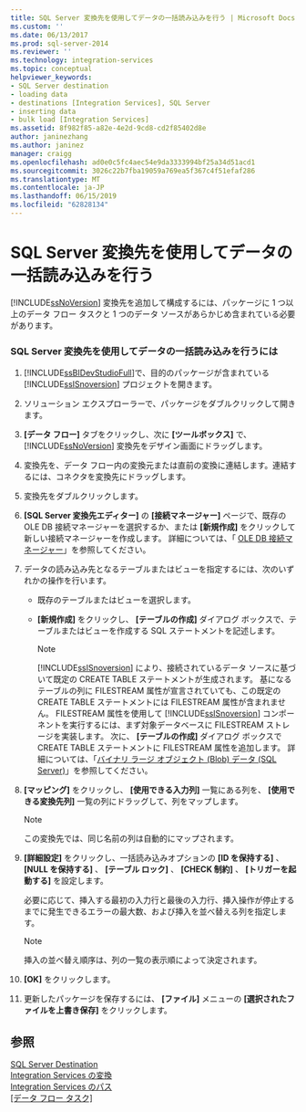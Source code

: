 ```yaml
---
title: SQL Server 変換先を使用してデータの一括読み込みを行う | Microsoft Docs
ms.custom: ''
ms.date: 06/13/2017
ms.prod: sql-server-2014
ms.reviewer: ''
ms.technology: integration-services
ms.topic: conceptual
helpviewer_keywords:
- SQL Server destination
- loading data
- destinations [Integration Services], SQL Server
- inserting data
- bulk load [Integration Services]
ms.assetid: 8f982f85-a82e-4e2d-9cd8-cd2f85402d8e
author: janinezhang
ms.author: janinez
manager: craigg
ms.openlocfilehash: ad0e0c5fc4aec54e9da3333994bf25a34d51acd1
ms.sourcegitcommit: 3026c22b7fba19059a769ea5f367c4f51efaf286
ms.translationtype: MT
ms.contentlocale: ja-JP
ms.lasthandoff: 06/15/2019
ms.locfileid: "62828134"
---
```

# <a name="bulk-load-data-by-using-the-sql-server-destination"></a>SQL Server 変換先を使用してデータの一括読み込みを行う
  [!INCLUDE[ssNoVersion](../../includes/ssnoversion-md.md)] 変換先を追加して構成するには、パッケージに 1 つ以上のデータ フロー タスクと 1 つのデータ ソースがあらかじめ含まれている必要があります。  
  
### <a name="to-load-data-using-a-sql-server-destination"></a>SQL Server 変換先を使用してデータの一括読み込みを行うには  
  
1.  [!INCLUDE[ssBIDevStudioFull](../../includes/ssbidevstudiofull-md.md)]で、目的のパッケージが含まれている [!INCLUDE[ssISnoversion](../../includes/ssisnoversion-md.md)] プロジェクトを開きます。  
  
2.  ソリューション エクスプローラーで、パッケージをダブルクリックして開きます。  
  
3.  **[データ フロー]** タブをクリックし、次に **[ツールボックス]** で、 [!INCLUDE[ssNoVersion](../../includes/ssnoversion-md.md)] 変換先をデザイン画面にドラッグします。  
  
4.  変換先を、データ フロー内の変換元または直前の変換に連結します。連結するには、コネクタを変換先にドラッグします。  
  
5.  変換先をダブルクリックします。  
  
6.  **[SQL Server 変換先エディター]** の **[接続マネージャー]** ページで、既存の OLE DB 接続マネージャーを選択するか、または **[新規作成]** をクリックして新しい接続マネージャーを作成します。 詳細については、「 [OLE DB 接続マネージャー](../connection-manager/ole-db-connection-manager.md)」を参照してください。  
  
7.  データの読み込み先となるテーブルまたはビューを指定するには、次のいずれかの操作を行います。  
  
    -   既存のテーブルまたはビューを選択します。  
  
    -   **[新規作成]** をクリックし、 **[テーブルの作成]** ダイアログ ボックスで、テーブルまたはビューを作成する SQL ステートメントを記述します。  
  
        > [!NOTE]  
        >  [!INCLUDE[ssISnoversion](../../includes/ssisnoversion-md.md)] により、接続されているデータ ソースに基づいて既定の CREATE TABLE ステートメントが生成されます。 基になるテーブルの列に FILESTREAM 属性が宣言されていても、この既定の CREATE TABLE ステートメントには FILESTREAM 属性が含まれません。 FILESTREAM 属性を使用して [!INCLUDE[ssISnoversion](../../includes/ssisnoversion-md.md)] コンポーネントを実行するには、まず対象データベースに FILESTREAM ストレージを実装します。 次に、 **[テーブルの作成]** ダイアログ ボックスで CREATE TABLE ステートメントに FILESTREAM 属性を追加します。 詳細については、「[バイナリ ラージ オブジェクト &#40;Blob&#41; データ &#40;SQL Server&#41;](../../relational-databases/blob/binary-large-object-blob-data-sql-server.md)」を参照してください。  
  
8.  **[マッピング]** をクリックし、 **[使用できる入力列]** 一覧にある列を、 **[使用できる変換先列]** 一覧の列にドラッグして、列をマップします。  
  
    > [!NOTE]  
    >  この変換先では、同じ名前の列は自動的にマップされます。  
  
9. **[詳細設定]** をクリックし、一括読み込みオプションの **[ID を保持する]** 、 **[NULL を保持する]** 、 **[テーブル ロック]** 、 **[CHECK 制約]** 、 **[トリガーを起動する]** を設定します。  
  
     必要に応じて、挿入する最初の入力行と最後の入力行、挿入操作が停止するまでに発生できるエラーの最大数、および挿入を並べ替える列を指定します。  
  
    > [!NOTE]  
    >  挿入の並べ替え順序は、列の一覧の表示順によって決定されます。  
  
10. **[OK]** をクリックします。  
  
11. 更新したパッケージを保存するには、 **[ファイル]** メニューの **[選択されたファイルを上書き保存]** をクリックします。  
  
## <a name="see-also"></a>参照  
 [SQL Server Destination](sql-server-destination.md)   
 [Integration Services の変換](transformations/integration-services-transformations.md)   
 [Integration Services のパス](integration-services-paths.md)   
 [[データ フロー タスク]](../control-flow/data-flow-task.md)  
  
  
